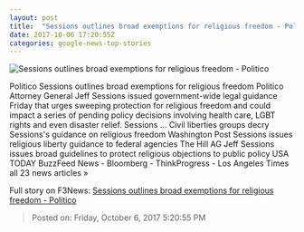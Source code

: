 ```yaml
---
layout: post
title:  "Sessions outlines broad exemptions for religious freedom - Politico"
date: 2017-10-06 17:20:55Z
categories: google-news-top-stories
---
```


![Sessions outlines broad exemptions for religious freedom - Politico](http://static.politico.com/2f/e2/d3a5a26f41f491bbc5b86cc1cd47/171006sessionsap-17271718334205.jpg)

Politico Sessions outlines broad exemptions for religious freedom Politico Attorney General Jeff Sessions issued government-wide legal guidance Friday that urges sweeping protection for religious freedom and could impact a series of pending policy decisions involving health care, LGBT rights and even disaster relief. Sessions ... Civil liberties groups decry Sessions's guidance on religious freedom Washington Post Sessions issues religious liberty guidance to federal agencies The Hill AG Jeff Sessions issues broad guidelines to protect religious objections to public policy USA TODAY BuzzFeed News - Bloomberg - ThinkProgress - Los Angeles Times all 23 news articles »


Full story on F3News: [Sessions outlines broad exemptions for religious freedom - Politico](http://www.f3nws.com/n/mBMeKH)

> Posted on: Friday, October 6, 2017 5:20:55 PM
